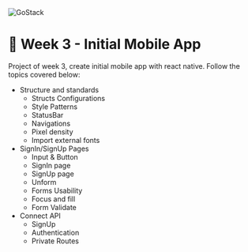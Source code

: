 <img alt="GoStack" src="https://storage.googleapis.com/golden-wind/bootcamp-gostack/header-desafios.png" />

# 🚀️ Week 3 - Initial Mobile App

Project of week 3, create initial mobile app with react native. Follow the topics covered below:
- Structure and standards
  - Structs Configurations
  - Style Patterns
  - StatusBar
  - Navigations
  - Pixel density
  - Import external fonts
- SignIn/SignUp Pages
  - Input & Button
  - SignIn page
  - SignUp page
  - Unform
  - Forms Usability
  - Focus and fill
  - Form Validate
- Connect API
  - SignUp
  - Authentication
  - Private Routes
